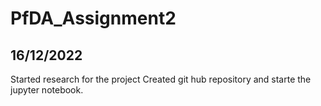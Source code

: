 # PfDA_Assignment2

16/12/2022
----------
Started research for the project
Created git hub repository and starte the jupyter notebook.